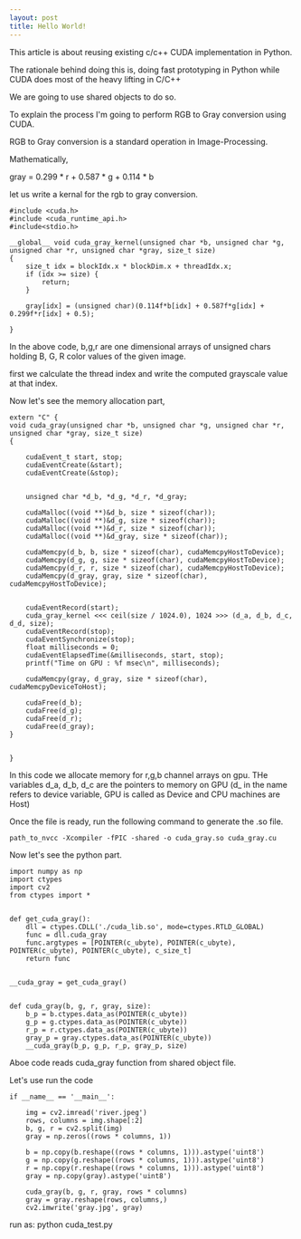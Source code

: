```yaml
---
layout: post
title: Hello World!
---
```



This article is about reusing existing c/c++ CUDA implementation in Python.

The rationale behind doing this is, doing fast prototyping in Python while CUDA does most of the heavy lifting in C/C++

We are going to use shared objects to do so.

To explain the process I'm going to perform RGB to Gray conversion using CUDA.

RGB to Gray conversion is a standard operation in Image-Processing.

Mathematically, 

gray = 0.299 * r + 0.587 * g + 0.114 * b

let us write a kernal for the rgb to gray conversion.

	#include <cuda.h>
	#include <cuda_runtime_api.h>
	#include<stdio.h>

	__global__ void cuda_gray_kernel(unsigned char *b, unsigned char *g, unsigned char *r, unsigned char *gray, size_t size)
	{
	    size_t idx = blockIdx.x * blockDim.x + threadIdx.x;
	    if (idx >= size) {
	        return;
	    }
	    
	    gray[idx] = (unsigned char)(0.114f*b[idx] + 0.587f*g[idx] + 0.299f*r[idx] + 0.5);

	}


In the above code,
b,g,r are one dimensional arrays of unsigned chars holding B, G, R color values of the given image.


first we calculate the thread index and write the computed grayscale value at that index.


Now let's see the memory allocation part,


	extern "C" {
	void cuda_gray(unsigned char *b, unsigned char *g, unsigned char *r, unsigned char *gray, size_t size)
	{

	    cudaEvent_t start, stop;
	    cudaEventCreate(&start);
	    cudaEventCreate(&stop);


	    unsigned char *d_b, *d_g, *d_r, *d_gray;

	    cudaMalloc((void **)&d_b, size * sizeof(char));
	    cudaMalloc((void **)&d_g, size * sizeof(char));
	    cudaMalloc((void **)&d_r, size * sizeof(char));
	    cudaMalloc((void **)&d_gray, size * sizeof(char));

	    cudaMemcpy(d_b, b, size * sizeof(char), cudaMemcpyHostToDevice);
	    cudaMemcpy(d_g, g, size * sizeof(char), cudaMemcpyHostToDevice);
	    cudaMemcpy(d_r, r, size * sizeof(char), cudaMemcpyHostToDevice);
	    cudaMemcpy(d_gray, gray, size * sizeof(char), cudaMemcpyHostToDevice);


	    cudaEventRecord(start);
	    cuda_gray_kernel <<< ceil(size / 1024.0), 1024 >>> (d_a, d_b, d_c, d_d, size);
	    cudaEventRecord(stop);
	    cudaEventSynchronize(stop);
	    float milliseconds = 0;
	    cudaEventElapsedTime(&milliseconds, start, stop);
	    printf("Time on GPU : %f msec\n", milliseconds);

	    cudaMemcpy(gray, d_gray, size * sizeof(char), cudaMemcpyDeviceToHost);

	    cudaFree(d_b);
	    cudaFree(d_g);
	    cudaFree(d_r);
	    cudaFree(d_gray);
	}


	}

In this code we allocate memory for r,g,b channel arrays on gpu. THe variables d_a, d_b, d_c are the pointers to memory on GPU (d_ in the name refers to device variable, GPU is called as Device and CPU machines are Host)

Once the file is ready, run the following command to generate the .so file.

	path_to_nvcc -Xcompiler -fPIC -shared -o cuda_gray.so cuda_gray.cu

Now let's see the python part.

	import numpy as np
	import ctypes
	import cv2
	from ctypes import *


	def get_cuda_gray():
	    dll = ctypes.CDLL('./cuda_lib.so', mode=ctypes.RTLD_GLOBAL)
	    func = dll.cuda_gray
	    func.argtypes = [POINTER(c_ubyte), POINTER(c_ubyte), POINTER(c_ubyte), POINTER(c_ubyte), c_size_t]
	    return func


	__cuda_gray = get_cuda_gray()


	def cuda_gray(b, g, r, gray, size):
	    b_p = b.ctypes.data_as(POINTER(c_ubyte))
	    g_p = g.ctypes.data_as(POINTER(c_ubyte))
	    r_p = r.ctypes.data_as(POINTER(c_ubyte))
	    gray_p = gray.ctypes.data_as(POINTER(c_ubyte))
	    __cuda_gray(b_p, g_p, r_p, gray_p, size)

Aboe code reads cuda_gray function from shared object file.

Let's use run the code

	if __name__ == '__main__':

	    img = cv2.imread('river.jpeg')
	    rows, columns = img.shape[:2]
	    b, g, r = cv2.split(img)
	    gray = np.zeros((rows * columns, 1))

	    b = np.copy(b.reshape((rows * columns, 1))).astype('uint8')
	    g = np.copy(g.reshape((rows * columns, 1))).astype('uint8')
	    r = np.copy(r.reshape((rows * columns, 1))).astype('uint8')
	    gray = np.copy(gray).astype('uint8')

	    cuda_gray(b, g, r, gray, rows * columns)
	    gray = gray.reshape(rows, columns,)
	    cv2.imwrite('gray.jpg', gray)

run as:
	python cuda_test.py